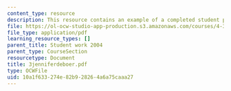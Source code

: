 ```yaml
---
content_type: resource
description: This resource contains an example of a completed student project.
file: https://ol-ocw-studio-app-production.s3.amazonaws.com/courses/4-301-introduction-to-the-visual-arts-spring-2007/10a1f633274e82b928264a6a75caaa27_3jenniferdeboer.pdf
file_type: application/pdf
learning_resource_types: []
parent_title: Student work 2004
parent_type: CourseSection
resourcetype: Document
title: 3jenniferdeboer.pdf
type: OCWFile
uid: 10a1f633-274e-82b9-2826-4a6a75caaa27
---
```

